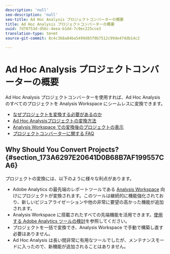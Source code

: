 ```yaml
---
description: 'null'
seo-description: 'null'
seo-title: Ad Hoc Analysis プロジェクトコンバーターの概要
title: Ad Hoc Analysis プロジェクトコンバーターの概要
uuid: 7d78753d-d56c-4eea-b1dd-7c9ec225cce3
translation-type: tm+mt
source-git-commit: 8c4c368a84ba5499d85f0b7512c99de47ddb14c2

---
```



# Ad Hoc Analysis プロジェクトコンバーターの概要

Ad Hoc Analysis プロジェクトコンバーターを使用すれば、Ad Hoc Analysis のすべてのプロジェクトを Analysis Workspace にシームレスに変換できます。

* [なぜプロジェクトを変換する必要があるのか](/help/analyze/ad-hoc-analysis/c-aha-project-converter/aha2aw-overview.md#section_173A6297E20641D0B68B7AF199557CA6)
* [Ad Hoc Analysisプロジェクトの変換方法](/help/analyze/ad-hoc-analysis/c-aha-project-converter/aha2aw-workflow.md#topic_5A55F73488704C5D8E42CDD04B5984DE)
* [Analysis Workspace での変換後のプロジェクトの表示](/help/analyze/ad-hoc-analysis/c-aha-project-converter/view-projects-workspace.md)
* [プロジェクトコンバーターに関する FAQ](/help/analyze/ad-hoc-analysis/c-aha-project-converter/aha2aw-converter-faq.md#topic_8231595303AD403E9322645A63632D57)

## Why Should You Convert Projects? {#section_173A6297E20641D0B68B7AF199557CA6}

プロジェクトの変換には、以下のように様々な利点があります。

* Adobe Analytics の最先端のレポートツールである [Analysis Workspace](https://marketing.adobe.com/resources/help/en_US/analytics/analysis-workspace/) 向けにプロジェクトが変換されます。このツールは継続的に機能強化されており、新しいビジュアライゼーションや他の非常に要望の高かった機能が追加されます。
* Analysis Workspace に搭載されたすべての先端機能を活用できます。[使用する Adobe Analytics ツールの検討](https://marketing.adobe.com/resources/help/en_US/reference/which_analytics_tool.html)を参照してください。
* プロジェクトを一括で変換でき、Analysis Workspace で手動で構築し直す必要はありません。
* Ad Hoc Analysis は長い間非常に有用なツールでしたが、メンテナンスモードに入ったので、新機能が追加されることはありません。

